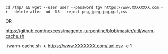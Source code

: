 ```
cd /tmp/ && wget --user user --password tgv https://www.XXXXXXXX.com -r --delete-after -nd -l3 --reject png,jpeg,jpg,gif,css
```

OR 

https://github.com/nexcess/magento-turpentine/blob/master/util/warm-cache.sh

./warm-cache.sh -u https://www.XXXXXXX.com/.url.csv -c 1
